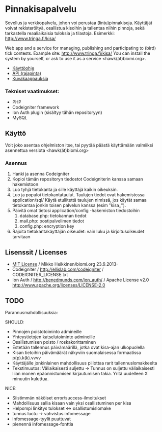 
Pinnakisapalvelu
================

Sovellus ja verkkopalvelu, johon voi perustaa (lintu)pinnakisoja. Käyttäjät voivat rekisteröityä, osallistua kisoihin ja tallentaa niihin pinnoja, sekä tarkastella reaaliaikaisia tuloksia ja tilastoja. Esimerkki: http://www.tringa.fi/kisa/ 

Web app and a service for managing, publishing and participating to (bird) tick contests. Example site: http://www.tringa.fi/kisa/ You can install the system by yourself, or ask to use it as a service <hawk(ät)biomi.org>.

* [Käyttöohje](MANUAL.md)
* [API (rajapinta)](API.md)
* [Kuvakaappauksia](docs/screencaptures.md)

### Tekniset vaatimukset:

* PHP
* Codeigniter framework
* Ion Auth plugin (sisältyy tähän repositoryyn)
* MySQL

Käyttö
------

Voit joko asentaa ohjelmiston itse, tai pyytää päästä käyttämään valmiiksi asennettua versiota <hawk(ät)biomi.org>

### Asennus
1. Hanki ja asenna Codeigniter
2. Kopioi tämän repositoryn tiedostot Codeigniterin kanssa samaan hakemistoon
3. Luo tyhjä tietokanta ja sille käyttäjä kaikin oikeuksin.
4. Luo ja populoi tietokantataulut. Taulujen tiedot ovat hakemistossa application/sql/ Käytä etuliitettä taulujen nimissä, jos käytät samaa tietokantaa jonkin toisen palvelun kanssa (esim "kisa_").
5. Päivitä omat tietosi application/config -hakemiston tiedostoihin
	1. database.php: tietokannan tiedot
	2. mail.php: postipalvelimen tiedot
	3. config.php: encryption key
6. Rajoita tietokantakäyttäjän oikeudet: vain luku ja kirjoitusoikeudet tarvitaan


Lisenssit / Licenses
--------------------
* [MIT License](LICENSE.md) / 
Mikko Heikkinen/biomi.org 23.9.2013-
* Codeigniter / http://ellislab.com/codeigniter / CODEIGNITER_LICENSE.txt 
* Ion Auth / http://benedmunds.com/ion_auth/ / Apache License v2.0 http://www.apache.org/licenses/LICENSE-2.0


TODO
----

Parannusmahdollisuuksia:

SHOULD:
* Pinnojen poistotoiminto admineille
* Yhteystietojen katselutoiminto admineille
* Osallistumisen poisto / roskakorittaminen
* Estetään tallennus päivämäärillä, jotka ovat kisa-ajan ulkopuolella
* Kisan tietoihin päivämäärät näkyviin suomalaisessa formaatissa p(p).k(k).vvvv
* Käyttäjälle jonkinlainen mahdollisuus piilottaa rarit tallennuslomakkeelta
* Tekstimuutos: Väliaikaisesti suljettu -> Tunnus on suljettu väliaikaisesti liian monen epäonnistumisen kirjautumisen takia. Yritä uudelleen X minuutin kuluttua.

NICE:
* Siistimmän näköiset error/success-ilmoitukset
* Mahdollisuus sallia kisaan vain yksi osallistuminen per kisa
* Helpompi linkitys tulokset <-> osallistumislomake
* tunnus luotu -> vahvistus infomessage
* infomessage-tyylit puuttuvat
* pienennä infomessage-fonttia





